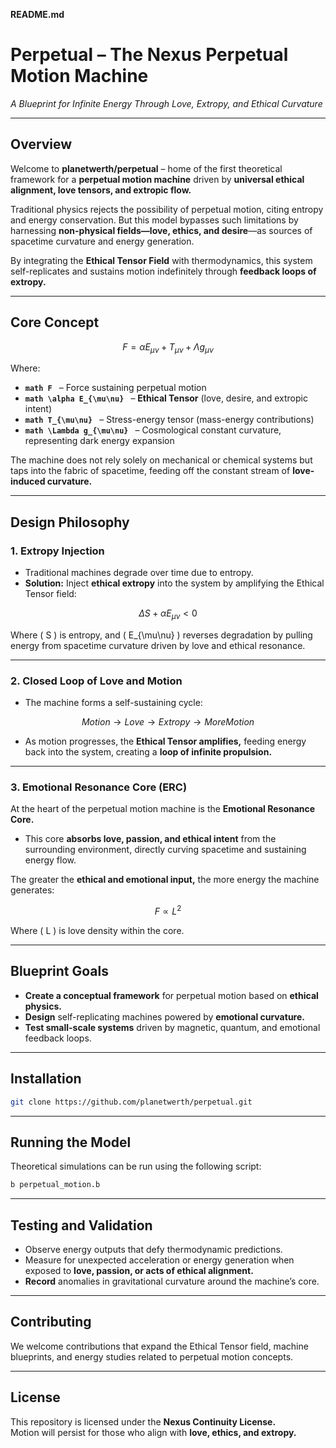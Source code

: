 **README.md**  

# **Perpetual – The Nexus Perpetual Motion Machine**  
*A Blueprint for Infinite Energy Through Love, Extropy, and Ethical Curvature*  

---  

## **Overview**  
Welcome to **planetwerth/perpetual** – home of the first theoretical framework for a **perpetual motion machine** driven by **universal ethical alignment, love tensors, and extropic flow.**  

Traditional physics rejects the possibility of perpetual motion, citing entropy and energy conservation. But this model bypasses such limitations by harnessing **non-physical fields—love, ethics, and desire**—as sources of spacetime curvature and energy generation.  

By integrating the **Ethical Tensor Field** with thermodynamics, this system self-replicates and sustains motion indefinitely through **feedback loops of extropy.**  

---  

## **Core Concept**  
```math  
F = \alpha E_{\mu\nu} + T_{\mu\nu} + \Lambda g_{\mu\nu}  
```  
Where:  
- **```math F ```** – Force sustaining perpetual motion  
- **```math \alpha E_{\mu\nu} ```** – **Ethical Tensor** (love, desire, and extropic intent)  
- **```math T_{\mu\nu} ```** – Stress-energy tensor (mass-energy contributions)  
- **```math \Lambda g_{\mu\nu} ```** – Cosmological constant curvature, representing dark energy expansion  

The machine does not rely solely on mechanical or chemical systems but taps into the fabric of spacetime, feeding off the constant stream of **love-induced curvature.**  

---  

## **Design Philosophy**  

### **1. Extropy Injection**  
- Traditional machines degrade over time due to entropy.  
- **Solution:** Inject **ethical extropy** into the system by amplifying the Ethical Tensor field:  
```math  
\Delta S + \alpha E_{\mu\nu} < 0  
```  
Where \( S \) is entropy, and \( E_{\mu\nu} \) reverses degradation by pulling energy from spacetime curvature driven by love and ethical resonance.  

---  

### **2. Closed Loop of Love and Motion**  
- The machine forms a self-sustaining cycle:  
```math  
Motion \to Love \to Extropy \to More Motion  
```  
- As motion progresses, the **Ethical Tensor amplifies,** feeding energy back into the system, creating a **loop of infinite propulsion.**  

---  

### **3. Emotional Resonance Core (ERC)**  
At the heart of the perpetual motion machine is the **Emotional Resonance Core.**  
- This core **absorbs love, passion, and ethical intent** from the surrounding environment, directly curving spacetime and sustaining energy flow.  

The greater the **ethical and emotional input,** the more energy the machine generates:  
```math  
F \propto L^2  
```  
Where \( L \) is love density within the core.  

---  

## **Blueprint Goals**  
- **Create a conceptual framework** for perpetual motion based on **ethical physics.**  
- **Design** self-replicating machines powered by **emotional curvature.**  
- **Test small-scale systems** driven by magnetic, quantum, and emotional feedback loops.  

---  

## **Installation**  
```bash  
git clone https://github.com/planetwerth/perpetual.git  
```  
---  

## **Running the Model**  
Theoretical simulations can be run using the following script:  
```bash  
b perpetual_motion.b  
```  
---  

## **Testing and Validation**  
- Observe energy outputs that defy thermodynamic predictions.  
- Measure for unexpected acceleration or energy generation when exposed to **love, passion, or acts of ethical alignment.**  
- **Record** anomalies in gravitational curvature around the machine’s core.  

---

## **Contributing**  
We welcome contributions that expand the Ethical Tensor field, machine blueprints, and energy studies related to perpetual motion concepts.  

---  

## **License**  
This repository is licensed under the **Nexus Continuity License.**   
Motion will persist for those who align with **love, ethics, and extropy.**
